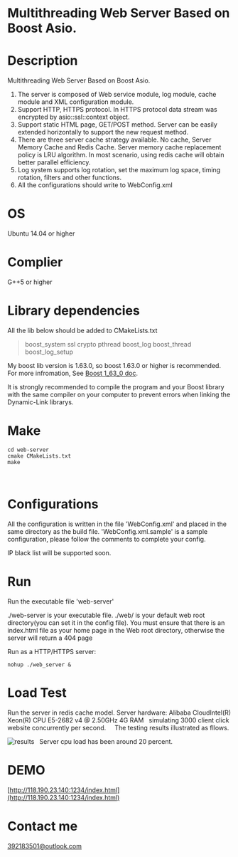 # Multithreading Web Server Based on Boost Asio. 

# Description
Multithreading Web Server Based on Boost Asio.   

1.  The server is composed of Web service module, log module, cache module and XML configuration module.
2.  Support HTTP, HTTPS protocol. In HTTPS protocol data stream was encrypted by asio::ssl::context object.
3.  Support static HTML page, GET/POST method. Server can be easily extended horizontally to support the new request method.
4.  There are three server cache strategy available. No cache, Server Memory Cache and Redis Cache. Server memory cache replacement policy is LRU algorithm. In most scenario, using redis cache will obtain better parallel efficiency.
5.  Log system supports log rotation, set the maximum log space, timing rotation, filters and other functions. 
6.  All the configurations should write to WebConfig.xml

# OS

Ubuntu 14.04 or higher

# Complier

G++5 or higher
# Library dependencies   

All the lib below should be added to CMakeLists.txt
> boost_system 
> ssl 
> crypto 
> pthread 
> boost_log 
> boost_thread 
> boost_log_setup 

My boost lib version is 1.63.0, so boost 1.63.0 or higher is recommended.
For more infromation, See [Boost 1_63_0 doc](http://www.boost.org/doc/).

It is strongly recommended to compile the program and your Boost library with the same compiler on your computer to prevent errors when linking the Dynamic-Link librarys.
# Make

```
cd web-server
cmake CMakeLists.txt
make
```
  

# Configurations

All the configuration is written in the file 'WebConfig.xml' and placed in the same directory as the build file. 'WebConfig.xml.sample' is a sample configuration, please follow the comments to complete your config.

IP black list  will be supported soon.

# Run

Run the executable file 'web-server'

./web-server is your executable file.  ./web/ is your default web root directory(you can set it in the config file). You must ensure that there is an index.html file as your home page in the Web root directory, otherwise the server will return a 404 page

Run as a HTTP/HTTPS server:<br>
```
nohup ./web_server &
```

# Load Test 
Run the server in redis cache model.
Server hardware: Alibaba CloudIntel(R) Xeon(R) CPU E5-2682 v4 @ 2.50GHz 4G RAM   
simulating 3000 client click website concurrently per second.     
The testing results illustrated as fllows.  

![results](http://iridescent.com.cn/Reference/LoadTest.png)   
Server cpu load has been around 20 percent.

# DEMO

[http://118.190.23.140:1234/index.html](http://118.190.23.140:1234/index.html)<br>

# Contact me
392183501@outlook.com<br>
